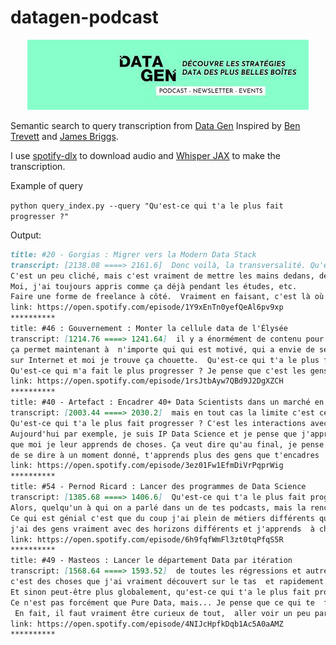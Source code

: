 # datagen-podcast
<p align="center">
  <img src="data_gen.png">
</p>

Semantic search to query transcription from [Data Gen](https://open.spotify.com/show/27XP61URSuKu9oeWR793D6)
Inspired by [Ben Trevett](https://github.com/bentrevett/lexisearch) and [James Briggs](https://www.youtube.com/watch?v=vpU_6x3jowg).

I use [spotify-dlx](https://pypi.org/project/spotify-dlx/) to download audio and [Whisper JAX](https://github.com/sanchit-gandhi/whisper-jax) to make the transcription.


Example of query

`python query_index.py --query "Qu'est-ce qui t'a le plus fait progresser ?"`

Output:

```markdown
title: #20 - Gorgias : Migrer vers la Modern Data Stack
transcript: [2138.08 ====> 2161.6]  Donc voilà, la transversalité. Qu'est-ce qui t'a le plus fait progresser ?  
C'est un peu cliché, mais c'est vraiment de mettre les mains dedans, de faire.  
Moi, j'ai toujours appris comme ça déjà pendant les études, etc.  
Faire une forme de freelance à côté.  Vraiment en faisant, c'est là où tu comprends vraiment les choses.
link: https://open.spotify.com/episode/1Y9xEnTn0yefQeAl6pv9xp
**********
title: #46 : Gouvernement : Monter la cellule data de l'Élysée
transcript: [1214.76 ====> 1241.64]  il y a énormément de contenu pour se former. Moi je trouve ça chouette, 
ça permet maintenant à  n'importe qui qui est motivé, qui a envie de se former, qui a envie d'avoir de l'impact je pense,  de le faire. Tu peux le faire en sortant d'une école, tu peux aussi le faire de ton côté  en te formant sur YouTube ou 
sur Internet et moi je trouve ça chouette.  Qu'est-ce qui t'a le plus fait progresser ?  
Qu'est-ce qui m'a fait le plus progresser ? Je pense que c'est les gens avec qui j'ai
link: https://open.spotify.com/episode/1rsJtbAyw7QBd9J2DgXZCH
**********
title: #40 - Artefact : Encadrer 40+ Data Scientists dans un marché en forte évolution
transcript: [2003.44 ====> 2030.2]  mais en tout cas la limite c'est ce  qu'on a envie d'en faire. 
Qu'est-ce qui t'a le plus fait progresser ? C'est les interactions avec  les autres. 
Aujourd'hui par exemple, je suis IP Data Science et je pense que j'apprends plus des  gens que j'encadre 
que moi je leur apprends de choses. Ça veut dire qu'au final, je pense que  c'est l'achievement en fait 
de se dire à un moment donné, t'apprends plus des gens que t'encadres  parce que ce monde
link: https://open.spotify.com/episode/3ez01Fw1EfmDiVrPqprWig
**********
title: #54 - Pernod Ricard : Lancer des programmes de Data Science
transcript: [1385.68 ====> 1406.6]  Qu'est-ce qui t'a le plus fait progresser ?  
Alors, quelqu'un à qui on a parlé dans un de tes podcasts, mais la rencontre avec les  autres.  
Ce qui est génial c'est que du coup j'ai plein de métiers différents qui travaillent  dans notre équipe, 
j'ai des gens vraiment avec des horizons différents et j'apprends  à chaque fois deux, donc c'est vraiment super.
link: https://open.spotify.com/episode/6h9fqfWmFl3zt0tqPfqS5R
**********
title: #49 - Masteos : Lancer le département Data par itération
transcript: [1568.64 ====> 1593.52]  de toutes les régressions et autres, 
c'est des choses que j'ai vraiment découvert sur le tas  et rapidement. 
Et sinon peut-être plus globalement, qu'est-ce qui t'a le plus fait progresser aussi en  tant que professionnel ? 
Ce n'est pas forcément que Pure Data, mais... Je pense que ce qui te  fait progresser aujourd'hui, c'est la curiosité. 
 En fait, il faut vraiment être curieux de tout,  aller voir un peu partout,
link: https://open.spotify.com/episode/4NIJcHpfkDqb1Ac5A0aAMZ
**********
```